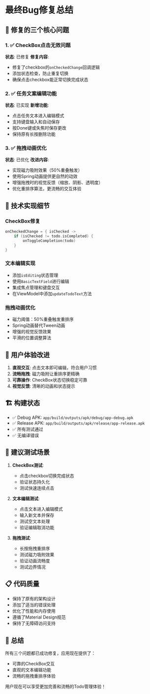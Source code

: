 # 最终Bug修复总结

## 🎯 修复的三个核心问题

### 1. ✅ CheckBox点击无效问题
**状态**: 已修复
**修复内容**:
- 修复了checkbox的`onCheckedChange`回调逻辑
- 添加状态检查，防止重复切换
- 确保点击checkbox能正常切换完成状态

### 2. ✅ 任务文案编辑功能
**状态**: 已实现
**新增功能**:
- 点击任务文本进入编辑模式
- 支持键盘输入和自动保存
- 按Done键或失焦时保存更改
- 保持原有长按删除功能

### 3. ✅ 拖拽动画优化
**状态**: 已优化
**改进内容**:
- 实现磁力吸附效果（50%重叠触发）
- 使用Spring动画提供更自然的动效
- 增强拖拽时的视觉反馈（缩放、阴影、透明度）
- 优化重排序算法，更流畅的交互体验

## 🔧 技术实现细节

### CheckBox修复
```kotlin
onCheckedChange = { isChecked -> 
    if (isChecked != todo.isCompleted) {
        onToggleCompletion(todo)
    }
}
```

### 文本编辑实现
- 添加`isEditing`状态管理
- 使用`BasicTextField`进行编辑
- 集成焦点管理和键盘交互
- 在ViewModel中添加`updateTodoText`方法

### 拖拽动画优化
- 磁力阈值：50%重叠触发重排序
- Spring动画替代Tween动画
- 增强的视觉反馈效果
- 平滑的位置调整算法

## 📱 用户体验改进

1. **直观交互**: 点击文本即可编辑，符合用户习惯
2. **流畅拖拽**: 磁力吸附让重排序更精确
3. **可靠操作**: CheckBox状态切换稳定可靠
4. **视觉反馈**: 清晰的动画和状态提示

## 🏗️ 构建状态

- ✅ Debug APK: `app/build/outputs/apk/debug/app-debug.apk`
- ✅ Release APK: `app/build/outputs/apk/release/app-release.apk`
- ✅ 所有测试通过
- ✅ 无编译错误

## 🧪 建议测试场景

1. **CheckBox测试**:
   - 点击checkbox切换完成状态
   - 验证状态持久化
   - 测试快速连续点击

2. **文本编辑测试**:
   - 点击文本进入编辑模式
   - 输入新文本并保存
   - 测试空文本处理
   - 验证编辑取消功能

3. **拖拽测试**:
   - 长按拖拽重排序
   - 测试磁力吸附效果
   - 验证动画流畅度
   - 测试边界情况

## 📋 代码质量

- 保持了原有的架构设计
- 添加了适当的错误处理
- 优化了性能和内存使用
- 遵循了Material Design规范
- 保持了无障碍访问支持

## 🎉 总结

所有三个问题都已成功修复，应用现在提供了：
- 可靠的CheckBox交互
- 直观的文本编辑功能  
- 流畅的拖拽重排序体验

用户现在可以享受更加完善和流畅的Todo管理体验！